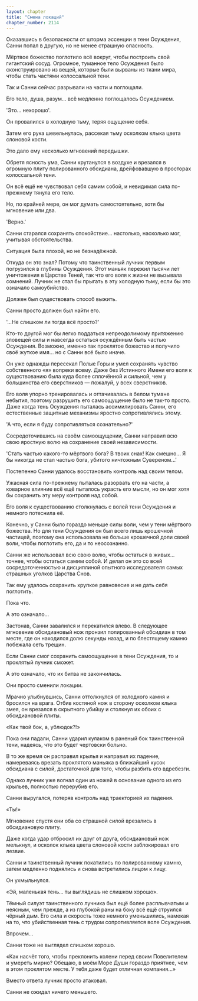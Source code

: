```yaml
---
layout: chapter
title: "Смена локаций"
chapter_number: 2114
---
```




Оказавшись в безопасности от шторма эссенции в тени Осуждения, Санни попал в другую, но не менее страшную опасность.

Мёртвое божество поглотило всё вокруг, чтобы построить свой гигантский сосуд. Огромное, туманное тело Осуждения было сконструировано из вещей, которые были вырваны из ткани мира, чтобы стать частями колоссальной тени.

Так и Санни сейчас разрывали на части и поглощали.

Его тело, душа, разум... всё медленно поглощалось Осуждением.

'Это... нехорошо'.

Он провалился в холодную тьму, теряя ощущение себя.

Затем его рука шевельнулась, рассекая тьму осколком клыка цвета слоновой кости.

Это дало ему несколько мгновений передышки.

Обретя ясность ума, Санни крутанулся в воздухе и врезался в огромную плиту полированного обсидиана, дрейфовавшую в просторах колоссальной тени.

Он всё ещё не чувствовал себя самим собой, и невидимая сила по-прежнему тянула его тело.

Но, по крайней мере, он мог думать самостоятельно, хотя бы мгновение или два.

'Верно.'

Санни старался сохранять спокойствие... настолько, насколько мог, учитывая обстоятельства.

Ситуация была плохой, но не безнадёжной.

Откуда он это знал? Потому что таинственный лучник первым погрузился в глубины Осуждения. Этот маньяк пережил тысячи лет уничтожения в Царстве Теней, так что его воля к жизни не вызывала сомнений. Лучник не стал бы прыгать в эту холодную тьму, если бы это означало самоубийство.

Должен был существовать способ выжить.

Санни просто должен был найти его.

'...Не слишком ли тогда всё просто?'

Кто-то другой мог бы легко поддаться непреодолимому притяжению зловещей силы и навсегда остаться осуждённым быть частью Осуждения. Возможно, именно так проклятое божество и получило своё жуткое имя... но с Санни всё было иначе.

Он уже однажды пересекал Полые Горы и умел сохранять чувство собственного «я» вопреки всему. Даже без Истинного Имени его воля к существованию была куда более сплочённой и сильной, чем у большинства его сверстников — пожалуй, у всех сверстников.

Его воля упорно тренировалась и оттачивалась в белом тумане небытия, поэтому разрушить его самоощущение было не так-то просто. Даже когда тень Осуждения пыталась ассимилировать Санни, его естественные защитные механизмы яростно сопротивлялись этому.

'А что, если я буду сопротивляться сознательно?'

Сосредоточившись на своём самоощущении, Санни направил всю свою яростную волю на сохранение своей независимости.

'Стать частью какого-то мёртвого бога? В твоих снах! Как смешно... Я бы никогда не стал частью бога, убитого ничтожным Сувереном...'

Постепенно Санни удалось восстановить контроль над своим телом.

Ужасная сила по-прежнему пыталась разорвать его на части, а коварное влияние всё ещё пыталось украсть его мысли, но он мог хотя бы сохранить эту меру контроля над собой.

Его воля к существованию столкнулась с волей тени Осуждения и немного потеснила её.

Конечно, у Санни было гораздо меньше силы воли, чем у тени мёртвого божества. Но для тени Осуждения он был всего лишь крошечной частицей, поэтому она использовала не больше крошечной доли своей воли, чтобы поглотить его, да и то неосознанно.

Санни же использовал всю свою волю, чтобы остаться в живых... точнее, чтобы остаться самим собой. И делал он это со всей сосредоточенностью и дисциплиной опытного исследователя самых страшных уголков Царства Снов.

Так ему удалось сохранить хрупкое равновесие и не дать себя поглотить.

Пока что.

А это означало...

Застонав, Санни завалился и перекатился влево. В следующее мгновение обсидиановый нож пронзил полированный обсидиан в том месте, где он находился долю секунды назад, и по блестящему камню побежала сеть трещин.

Если Санни смог сохранить самоощущение в тени Осуждения, то и проклятый лучник сможет.

А это означало, что их битва не закончилась.

Они просто сменили локации.

Мрачно улыбнувшись, Санни оттолкнулся от холодного камня и бросился на врага. Отбив костяной нож в сторону осколком клыка змея, он врезался в скрытного убийцу и столкнул их обоих с обсидиановой плиты.

«Как твой бок, а, ублюдок?!»

Пока они падали, Санни ударил кулаком в раненый бок таинственной тени, надеясь, что это будет чертовски больно.

В то же время он расправил крылья и направил их падение, намереваясь врезать проклятого маньяка в ближайший кусок обсидиана с силой, достаточной для того, чтобы разбить его вдребезги.

Однако лучник уже вогнал один из ножей в основание одного из его крыльев, полностью перерубив его.

Санни выругался, потеряв контроль над траекторией их падения.

«Ты!»

Мгновение спустя они оба со страшной силой врезались в обсидиановую плиту.

Даже когда удар отбросил их друг от друга, обсидиановый нож мелькнул, и осколок клыка цвета слоновой кости заблокировал его лезвие.

Санни и таинственный лучник покатились по полированному камню, затем медленно поднялись и снова встретились лицом к лицу.

Он ухмыльнулся.

«Эй, маленькая тень... ты выглядишь не слишком хорошо».

Тёмный силуэт таинственного лучника был ещё более расплывчатым и неясным, чем прежде, а из глубокой раны на боку всё ещё струился чёрный дым. Его сила и скорость тоже немного уменьшились, намекая на то, что убийственная тень с трудом сопротивляется воле Осуждения.

Впрочем...

Санни тоже не выглядел слишком хорошо.

«Как насчёт того, чтобы преклонить колени перед своим Повелителем и умереть мирно? Обещаю, в моём Море Души гораздо приятнее, чем в этом проклятом месте. У тебя даже будет отличная компания...»

Вместо ответа лучник просто атаковал.

Санни не ожидал ничего меньшего.

